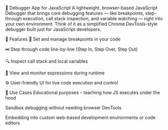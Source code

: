 🐞 Debugger App for JavaScript
A lightweight, browser-based JavaScript Debugger that brings core debugging features — like breakpoints, step-through execution, call stack inspection, and variable watching — right into your own environment. Think of it as a simplified Chrome DevTools-style debugger built just for JavaScript developers.

🔧 Features
📍 Set and manage breakpoints in your code

⏭️ Step through code line-by-line (Step In, Step Over, Step Out)

🔍 Inspect call stack and local variables

🧠 View and monitor expressions during runtime

⚙️ User-friendly UI for live code execution and control

🚀 Use Cases
Educational purposes – teaching how JS executes under the hood

Sandbox debugging without needing browser DevTools

Embedding into custom web-based development environments or code editors
